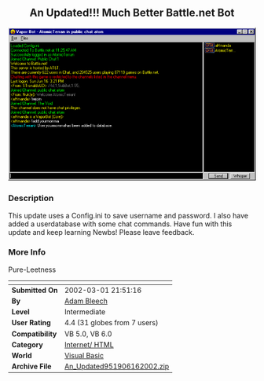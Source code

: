 ﻿<div align="center">

## An Updated\!\!\! Much Better Battle\.net Bot

<img src="PIC20026161136143040.gif">
</div>

### Description

This update uses a Config.ini to save username and password. I also have added a userdatabase with some chat commands. Have fun with this update and keep learning Newbs! Please leave feedback.
 
### More Info
 
Pure-Leetness


<span>             |<span>
---                |---
**Submitted On**   |2002-03-01 21:51:16
**By**             |[Adam Bleech](https://github.com/Planet-Source-Code/PSCIndex/blob/master/ByAuthor/adam-bleech.md)
**Level**          |Intermediate
**User Rating**    |4.4 (31 globes from 7 users)
**Compatibility**  |VB 5\.0, VB 6\.0
**Category**       |[Internet/ HTML](https://github.com/Planet-Source-Code/PSCIndex/blob/master/ByCategory/internet-html__1-34.md)
**World**          |[Visual Basic](https://github.com/Planet-Source-Code/PSCIndex/blob/master/ByWorld/visual-basic.md)
**Archive File**   |[An\_Updated951906162002\.zip](https://github.com/Planet-Source-Code/adam-bleech-an-updated-much-better-battle-net-bot__1-32251/archive/master.zip)








